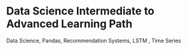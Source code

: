 # Data Science Intermediate to Advanced Learning Path

Data Science, Pandas, Recommendation Systems, LSTM , Time Series 
